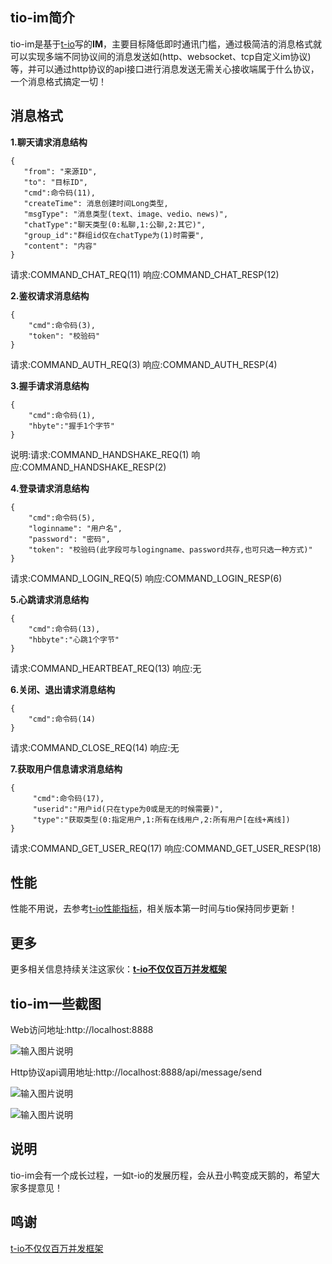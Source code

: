 ## tio-im简介

 tio-im是基于[t-io](http://git.oschina.net/tywo45/t-io)写的**IM**，主要目标降低即时通讯门槛，通过极简洁的消息格式就可以实现多端不同协议间的消息发送如(http、websocket、tcp自定义im协议)等，并可以通过http协议的api接口进行消息发送无需关心接收端属于什么协议，一个消息格式搞定一切！

## 消息格式

 **1.聊天请求消息结构** 
 ```
{
    "from": "来源ID",
    "to": "目标ID",
    "cmd":命令码(11),
    "createTime": 消息创建时间Long类型,
    "msgType": "消息类型(text、image、vedio、news)",
    "chatType":"聊天类型(0:私聊,1:公聊,2:其它)",
    "group_id":"群组id仅在chatType为(1)时需要",
    "content": "内容"
}
```
请求:COMMAND_CHAT_REQ(11) 响应:COMMAND_CHAT_RESP(12)

 **2.鉴权请求消息结构** 
```
{
    "cmd":命令码(3),
    "token": "校验码"
}
```
请求:COMMAND_AUTH_REQ(3) 响应:COMMAND_AUTH_RESP(4)

 **3.握手请求消息结构** 
```
{
    "cmd":命令码(1),
    "hbyte":"握手1个字节"
}
```
说明:请求:COMMAND_HANDSHAKE_REQ(1) 响应:COMMAND_HANDSHAKE_RESP(2)

 **4.登录请求消息结构** 
```
{
    "cmd":命令码(5),
    "loginname": "用户名",
    "password": "密码",
    "token": "校验码(此字段可与logingname、password共存,也可只选一种方式)"
}
```
请求:COMMAND_LOGIN_REQ(5) 响应:COMMAND_LOGIN_RESP(6)

 **5.心跳请求消息结构** 
```
{
    "cmd":命令码(13),
    "hbbyte":"心跳1个字节"
}
```
请求:COMMAND_HEARTBEAT_REQ(13) 响应:无

 **6.关闭、退出请求消息结构** 
```
{
    "cmd":命令码(14)
}
```
请求:COMMAND_CLOSE_REQ(14) 响应:无

 **7.获取用户信息请求消息结构** 
```
{
     "cmd":命令码(17),
     "userid":"用户id(只在type为0或是无的时候需要)",
     "type":"获取类型(0:指定用户,1:所有在线用户,2:所有用户[在线+离线])
}
```
请求:COMMAND_GET_USER_REQ(17) 响应:COMMAND_GET_USER_RESP(18)



## 性能
性能不用说，去参考[t-io性能指标](http://git.oschina.net/tywo45/t-io#%E6%9E%81%E9%9C%87%E6%92%BC%E7%9A%84%E6%80%A7%E8%83%BD)，相关版本第一时间与tio保持同步更新！

## 更多
更多相关信息持续关注这家伙：**[t-io不仅仅百万并发框架](http://git.oschina.net/tywo45/t-io)** 


## tio-im一些截图

  Web访问地址:http://localhost:8888

  ![输入图片说明](https://git.oschina.net/uploads/images/2017/0922/195539_4a5d9ed4_410355.jpeg "tio-img-0.jpg")

  Http协议api调用地址:http://localhost:8888/api/message/send

  ![输入图片说明](https://git.oschina.net/uploads/images/2017/0830/190054_a128b214_410355.jpeg "tio-im-2.jpg")

  ![输入图片说明](https://git.oschina.net/uploads/images/2017/0830/190428_474270ae_410355.jpeg "tio-im-3.jpg")

## 说明
tio-im会有一个成长过程，一如t-io的发展历程，会从丑小鸭变成天鹅的，希望大家多提意见！

## 鸣谢
[t-io不仅仅百万并发框架](http://git.oschina.net/tywo45/t-io)
